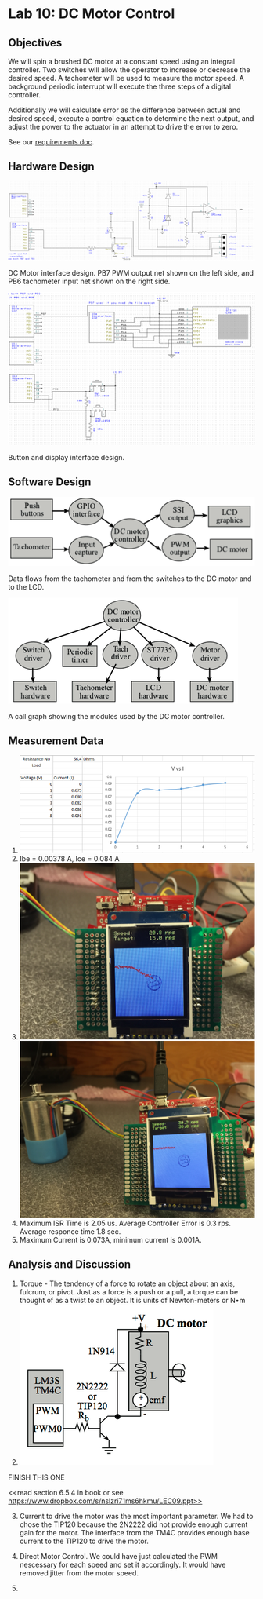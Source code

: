 # Lab 10: DC Motor Control

## Objectives

We will spin a brushed DC motor at a constant speed using an integral controller. Two switches will allow the operator to increase or decrease the desired speed. A tachometer will be used to measure the motor speed. A background periodic interrupt will execute the three steps of a digital controller.

Additionally we will calculate error as the difference between actual and desired speed, execute a control equation to determine the next output, and adjust the power to the actuator in an attempt to drive the error to zero.

See our [requirements doc](Requirements.md).

## Hardware Design

![Motor interface schematic design](motor-interface.png)

DC Motor interface design. PB7 PWM output net shown on the left side, and PB6 tachometer input net shown on the right side.

![Display and button interface schematic design](display-and-button-interface.png)

Button and display interface design.

## Software Design

![Data flow graph](data-flow.png)

Data flows from the tachometer and from the switches to the DC motor and to the LCD.

![Data call graph](call-graph.png)

A call graph showing the modules used by the DC motor controller.

## Measurement Data

1. ![Procedure 1 measurements](Procedure_1_measurements.png)
2. Ibe = 0.00378 A, Ice = 0.084 A
3. ![Procedure 3 screenshots of operation 1](screenshot1.jpg) ![Procedure 3 screenshots of operation 2](screenshot2.jpg)
4. Maximum ISR Time is 2.05 us. Average Controller Error is 0.3 rps. Average responce time 1.8 sec.
5. Maximum Current is 0.073A, minimum current is 0.001A.

## Analysis and Discussion

1. Torque - The tendency of a force to rotate an object about an axis, fulcrum, or pivot. Just as a force is a push or a pull, a torque can be thought of as a twist to an object. It is units of Newton-meters or N•m
2. ![DC motor coil electrical diagram](dc-motor-circuit.png)

FINISH THIS ONE

<<read section 6.5.4 in book or see https://www.dropbox.com/s/nslzri71ms6hkmu/LEC09.ppt>>

3. Current to drive the motor was the most important parameter. We had to chose the TIP120 because the 2N2222 did not provide enough current gain for the motor. The interface from the TM4C provides enough base current to the TIP120 to drive the motor.

4. Direct Motor Control. We could have just calculated the PWM nescessary for each speed and set it accordingly. It would have removed jitter from the motor speed.

5. 


